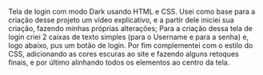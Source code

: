 Tela de login com modo Dark usando HTML e CSS.
Usei como base para a criação desse projeto um vídeo explicativo, e a partir dele iniciei sua criação, fazendo minhas próprias alterações;
Para a criação dessa tela de login criei 2 caixas de texto simples (para o Username e para a senha) e, logo abaixo, pus um botão de login.
Por fim complementei com o estilo do CSS, adicionando as cores escuras ao site e fazendo alguns retoques finais, e por último alinhando todos os elementos ao centro da tela.
